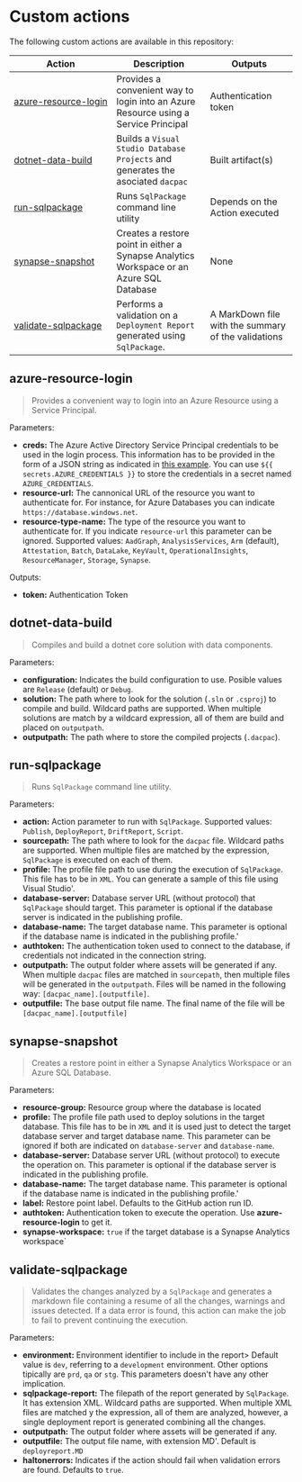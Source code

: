 # Custom actions
The following custom actions are available in this repository:


| Action | Description | Outputs |
| --- | ----------- | ------------- |
| [<nobr>azure-resource-login</nobr>](#azure-resource-login) | Provides a convenient way to login into an Azure Resource using a Service Principal | Authentication token |
| [<nobr>dotnet-data-build</nobr>](#dotnet-data-build) | Builds a `Visual Studio Database Projects` and generates the asociated `dacpac` | Built artifact(s) |
| [<nobr>run-sqlpackage</nobr>](#run-sqlpackage) | Runs `SqlPackage` command line utility | Depends on the Action executed |
| [<nobr>synapse-snapshot</nobr>](#synapse-snapshot) | Creates a restore point in either a Synapse Analytics Workspace or an Azure SQL Database | None |
| [<nobr>validate-sqlpackage</nobr>](#validate-sqlpackage) | Performs a validation on a `Deployment Report` generated using `SqlPackage`. | A MarkDown file with the summary of the validations |


## azure-resource-login

> Provides a convenient way to login into an Azure Resource using a Service Principal.

Parameters:
- **creds:** The Azure Active Directory Service Principal credentials to be used in the login process. This information has to be provided in the form of a JSON string as indicated in [this example](https://github.com/marketplace/actions/azure-login#configure-deployment-credentials). You can use `${{ secrets.AZURE_CREDENTIALS }}` to store the credentials in a secret named `AZURE_CREDENTIALS`.
- **resource-url:** The cannonical URL of the resource you want to authenticate for. For instance, for Azure Databases you can indicate `https://database.windows.net`.
- **resource-type-name:** The type of the resource you want to authenticate for. If you indicate `resource-url` this parameter can be ignored. Supported values: `AadGraph`, `AnalysisServices`, `Arm` (default), `Attestation`, `Batch`, `DataLake`, `KeyVault`, `OperationalInsights`, `ResourceManager`, `Storage`, `Synapse`.

Outputs:
 - **token:** Authentication Token


## dotnet-data-build

> Compiles and build a dotnet core solution with data components.

Parameters:
 - **configuration:** Indicates the build configuration to use. Posible values are `Release` (default) or `Debug`.
 - **solution:** The path where to look for the solution (`.sln` or `.csproj`) to compile and build. Wildcard paths are supported. When multiple solutions are match by a wildcard expression, all of them are build and placed on `outputpath`.
 - **outputpath:** The path where to store the compiled projects (`.dacpac`).

## run-sqlpackage

> Runs `SqlPackage` command line utility.

Parameters:
 - **action:** Action parameter to run with `SqlPackage`. Supported values: `Publish`, `DeployReport`, `DriftReport`, `Script`.
 - **sourcepath:** The path where to look for the `dacpac` file. Wildcard paths are supported. When multiple files are matched by the expression, `SqlPackage` is executed on each of them.
 - **profile:** The profile file path to use during the execution of `SqlPackage`. This file has to be in `XML`. You can generate a sample of this file using Visual Studio'.
 - **database-server:** Database server URL (without protocol) that `SqlPackage` should target. This parameter is optional if the database server is indicated in the publishing profile.
 - **database-name:** The target database name. This parameter is optional if the database name is indicated in the publishing profile.'
 - **authtoken:** The authentication token used to connect to the database, if credentials not indicated in the connection string.
 - **outputpath:** The output folder where assets will be generated if any. When multiple `dacpac` files are matched in `sourcepath`, then multiple files will be generated in the `outputpath`. Files will be named in the following way: `[dacpac_name].[outputfile]`.
 - **outputfile:** The base output file name. The final name of the file will be `[dacpac_name].[outputfile]`

## synapse-snapshot

> Creates a restore point in either a Synapse Analytics Workspace or an Azure SQL Database.

Parameters:
 - **resource-group:** Resource group where the database is located
 - **profile:** The profile file path used to deploy solutions in the target database. This file has to be in `XML` and it is used just to detect the target database server and target database name. This parameter can be ignored if both are indicated on `database-server` and `database-name`.
 - **database-server:** Database server URL (without protocol) to execute the operation on. This parameter is optional if the database server is indicated in the publishing profile.
 - **database-name:** The target database name. This parameter is optional if the database name is indicated in the publishing profile.'
 - **label:** Restore point label. Defaults to the GitHub action run ID.
 - **authtoken:** Authentication token to execute the operation. Use **azure-resource-login** to get it.
 - **synapse-workspace:** `true` if the target database is a Synapse Analytics workspace`

## validate-sqlpackage

> Validates the changes analyzed by a `SqlPackage` and generates a markdown file containing a resume of all the changes, warnings and issues detected. If a data error is found, this action can make the job to fail to prevent continuing the execution.

Parameters:
 - **environment:** Environment identifier to include in the report> Default value is `dev`, referring to a `development` environment. Other options tipically are `prd`, `qa` or `stg`. This parameters doesn't have any other implication.
 - **sqlpackage-report:** The filepath of the report generated by `SqlPackage`. It has extension XML. Wildcard paths are supported. When multiple XML files are matched y the expression, all of them are analyzed, however, a single deployment report is generated combining all the changes.
 - **outputpath:** The output folder where assets will be generated if any.
 - **outputfile:** The output file name, with extension MD'. Default is `deployreport.MD`
 - **haltonerrors:** Indicates if the action should fail when validation errors are found. Defaults to `true`.